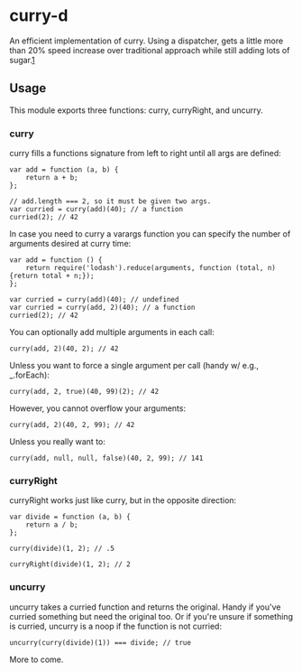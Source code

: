 # curry-d

An efficient implementation of curry. Using a dispatcher, gets a little more than 20% speed increase
over traditional approach while still adding lots of sugar.[1](http://jsperf.com/compare-curry-functions)

## Usage

This module exports three functions: curry, curryRight, and uncurry.

### curry

curry fills a functions signature from left to right until all args are defined:

    var add = function (a, b) {
        return a + b;
    };

    // add.length === 2, so it must be given two args.
    var curried = curry(add)(40); // a function
    curried(2); // 42

In case you need to curry a varargs function you can specify the number of arguments desired at
curry time:

    var add = function () {
        return require('lodash').reduce(arguments, function (total, n) {return total + n;});
    };

    var curried = curry(add)(40); // undefined
    var curried = curry(add, 2)(40); // a function
    curried(2); // 42

You can optionally add multiple arguments in each call:

    curry(add, 2)(40, 2); // 42

Unless you want to force a single argument per call (handy w/ e.g., _.forEach):

    curry(add, 2, true)(40, 99)(2); // 42

However, you cannot overflow your arguments:

    curry(add, 2)(40, 2, 99); // 42

Unless you really want to:

    curry(add, null, null, false)(40, 2, 99); // 141

### curryRight

curryRight works just like curry, but in the opposite direction:

    var divide = function (a, b) {
        return a / b;
    };

    curry(divide)(1, 2); // .5

    curryRight(divide)(1, 2); // 2

### uncurry

uncurry takes a curried function and returns the original. Handy if you've curried something but
need the original too. Or if you're unsure if something is curried, uncurry is a noop if the
function is not curried:

    uncurry(curry(divide)(1)) === divide; // true

More to come.
